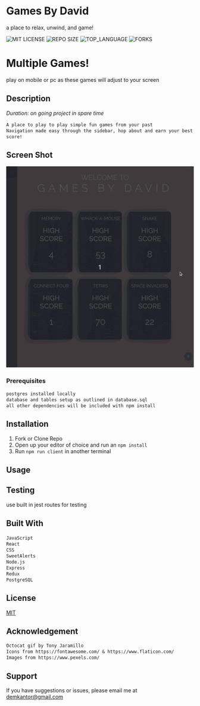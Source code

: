 # Games By David
a place to relax, unwind, and game!

![MIT LICENSE](https://img.shields.io/github/license/scottbromander/the_marketplace.svg?style=flat-square)
![REPO SIZE](https://img.shields.io/github/repo-size/scottbromander/the_marketplace.svg?style=flat-square)
![TOP_LANGUAGE](https://img.shields.io/github/languages/top/scottbromander/the_marketplace.svg?style=flat-square)
![FORKS](https://img.shields.io/github/forks/scottbromander/the_marketplace.svg?style=social)

# Multiple Games!
play on mobile or pc as these games will adjust to your screen

## Description

_Duration: on going project in spare time_

    A place to play to play simple fun games from your past
    Navigation made easy through the sidebar, hop about and earn your best score!

## Screen Shot
![Screenshot](/public/images/games.gif?raw=true "Short Into Gif")


### Prerequisites
    postgres installed locally
    database and tables setup as outlined in database.sql
    all other dependencies will be included with npm install

## Installation

1. Fork or Clone Repo
2. Open up your editor of choice and run an `npm install`
3. Run `npm run client` in another terminal

## Usage


## Testing
use built in jest routes for testing

## Built With
    JavaScript
    React
    CSS
    SweetAlerts
    Node.js
    Express
    Redux
    PostgreSQL

    

## License
[MIT](https://choosealicense.com/licenses/mit/)

## Acknowledgement
    Octocat gif by Tony Jaramillo
    Icons from https://fontawesome.com/ & https://www.flaticon.com/ 
    Images from https://www.pexels.com/

## Support
If you have suggestions or issues, please email me at [demkantor@gmail.com](www.google.com)

